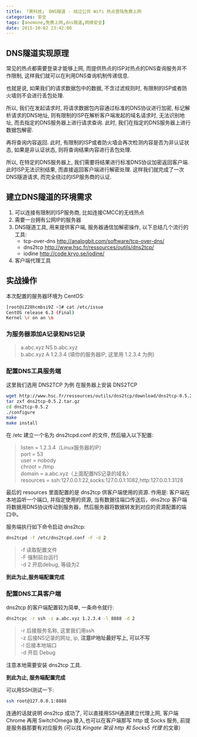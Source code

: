 ```yaml
---
title: 「黑科技」 DNS隧道 - 绕过公共 Wifi 热点登陆免费上网
categories: 安全
tags: [anemone,免费上网,dns隧道,网络安全]
date: 2015-10-02 23:42:00
---
```


## DNS隧道实现原理

常见的热点都需要登录才能够上网, 而提供热点的ISP对热点的DNS查询服务并不作限制, 这样我们就可以在利用DNS查询机制传递信息.

也就是说, 如果我们的请求数据包中的数据, 不含过滤规则时, 有限制的ISP或者防火墙则不会进行丢包处理.

所以, 我们在发起请求时, 将请求数据包内容通过标准的DNS协议进行加密, 标记解析请求的DNS地址, 则有限制的ISP在解析客户端发起的域名请求时, 无法识别地址, 而去指定的DNS服务器上进行请求查询. 此时, 我们在指定的DNS服务器上进行数据包解密. 

再将查询内容返回. 此时, 有限制的ISP或者防火墙会再次检测内容是否为非认证状态, 如果是非认证状态, 则将查询结果内容进行丢包处理.

所以, 在特定的DNS服务器上, 我们需要将结果进行标准DNS协议加密返回客户端. 此时ISP无法识别结果, 而直接返回客户端进行解密处理. 这样我们就完成了一次DNS隧道请求, 而完全绕过的ISP服务商的认证.

## 建立DNS隧道的环境需求

1. 可以连接有限制的ISP服务商, 比如连接CMCC的无线热点
2. 需要一台拥有公网IP的服务器
3. DNS隧道工具, 用来提供客户端, 服务器通信加解密操作, 以下总结几个流行的工具: 
    * tcp-over-dns http://analogbit.com/software/tcp-over-dns/
    * dns2tcp http://www.hsc.fr/ressources/outils/dns2tcp/
    * iodine http://code.kryo.se/iodine/
4. 客户端代理工具

## 实战操作

本次配置的服务器环境为 CentOS: 

``` bash
[root@iZ28hcmbsi9Z ~]# cat /etc/issue
CentOS release 6.3 (Final)
Kernel \r on an \m
```

### 为服务器添加A记录和NS记录

> a.abc.xyz NS b.abc.xyz  
> b.abc.xyz A 1.2.3.4 (填你的服务器IP, 这里用 1.2.3.4 为例)

### 配置DNS工具服务端

这里我们选用 DNS2TCP 为例
在服务器上安装 DNS2TCP

``` bash
wget http://www.hsc.fr/ressources/outils/dns2tcp/download/dns2tcp-0.5.2.tar.gz
tar zxf dns2tcp-0.5.2.tar.gz
cd dns2tcp-0.5.2
./configure
make
make install
```

在 /etc 建立一个名为 dns2tcpd.conf 的文件, 然后输入以下配置: 

> listen = 1.2.3.4（Linux服务器的IP）  
> port = 53  
> user = nobody  
> chroot = /tmp  
> domain = a.abc.xyz（上面配置NS记录的域名）  
> resources = ssh:127.0.0.1:22,socks:127.0.0.1:1082,http:127.0.0.1:3128 

最后的 resources 里面配置的是 dns2tcp 供客户端使用的资源. 作用是: 客户端在本地监听一个端口, 并指定使用的资源, 当有数据往端口传送后，dns2tcp 客户端将数据用DNS协议传动到服务器，然后服务器将数据转发到对应的资源配置的端口中。

服务端执行如下命令启动 dns2tcp:

``` bash
dns2tcpd -f /etc/dns2tcpd.conf -F -d 2
```

> -f 读取配置文件  
> -F 强制前台运行  
> -d 2 开启debug, 等级为2  

**到此为止,服务端配置完成**

### 配置DNS工具客户端

dns2tcp 的客户端配置较为简单, 一条命令就行: 

``` bash
dns2tcpc -r ssh -z a.abc.xyz 1.2.3.4 -l 8888 -d 2
```

> -r 后接服务名称, 这里我们用ssh  
> -z 后接NS记录的网址, ip, **注意IP地址最好写上, 可以不写**  
> -l 后接本地端口  
> -d 开启 Debug

注意本地需要安装 dns2tcp 工具.

**到此为止, 服务端配置完成**  

可以用SSH测试一下: 

``` bash
ssh root@127.0.0.1:8888
```

连通的话就说明 dns2tcp 成功了, 可以直接用SSH通道建立代理上网, 客户端 Chrome 再用 SwitchOmega 接入,也可以在客户端那写 http 或 Socks 服务, 前提是服务器那要有对应服务 (可以找 _Kingate 架设 http 和 Socks5 代理_ 的文章)

